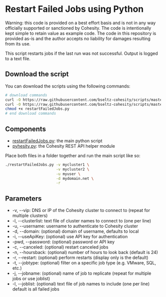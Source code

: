 # Restart Failed Jobs using Python

Warning: this code is provided on a best effort basis and is not in any way officially supported or sanctioned by Cohesity. The code is intentionally kept simple to retain value as example code. The code in this repository is provided as-is and the author accepts no liability for damages resulting from its use.

This script restarts jobs if the last run was not successful. Output is logged to a text file.

## Download the script

You can download the scripts using the following commands:

```bash
# download commands
curl -O https://raw.githubusercontent.com/bseltz-cohesity/scripts/master/python/restartFailedJobs/restartFailedJobs.py
curl -O https://raw.githubusercontent.com/bseltz-cohesity/scripts/master/python/pyhesity.py
chmod +x restartFailedJobs.py
# end download commands
```

## Components

* [restartFailedJobs.py](https://raw.githubusercontent.com/bseltz-cohesity/scripts/master/python/restartFailedJobs/restartFailedJobs.py): the main python script
* [pyhesity.py](https://raw.githubusercontent.com/bseltz-cohesity/scripts/master/python/pyhesity/pyhesity.py): the Cohesity REST API helper module

Place both files in a folder together and run the main script like so:

```bash
./restartFailedJobs.py -v mycluster1 \
                       -v mycluster2 \
                       -u myuser \
                       -d mydomain.net \
                       -r
```

## Parameters

* -v, --vip: DNS or IP of the Cohesity cluster to connect to (repeat for multiple clusters)
* -l, --clusterlist: text file of cluster names to connect to (one per line)
* -u, --username: username to authenticate to Cohesity cluster
* -d, --domain: (optional) domain of username, defaults to local
* -i, --useApiKey: (optional) use API key for authentication
* -pwd, --password: (optional) password or API key
* -c, --canceled: (optional) restart canceled jobs
* -n, --hoursback: (optional) number of hours to look back (default is 24)
* -r, --restart: (optional) perform restarts (display only is the default)
* -t, --jobtype: (optional) filter on a specific job type (e.g. VMware, SQL, etc.)
* -j, --jobname: (optional) name of job to replicate (repeat for multiple jobs or use joblist)
* -l, --joblist: (optional) text file of job names to include (one per line) default is all failed jobs
